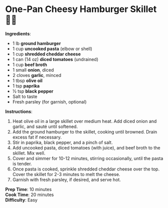 
# One-Pan Cheesy Hamburger Skillet 🧀🍳

**Ingredients**:

- 1 lb **ground hamburger**  
- 1 cup **uncooked pasta** (elbow or shell)  
- 1 cup **shredded cheddar cheese**  
- 1 can (14 oz) **diced tomatoes** (undrained)  
- 1 cup **beef broth**  
- 1 small **onion**, diced  
- 2 cloves **garlic**, minced  
- 1 tbsp **olive oil**  
- 1 tsp **paprika**  
- ½ tsp **black pepper**  
- Salt to taste  
- Fresh parsley (for garnish, optional)  

**Instructions**:

1. Heat olive oil in a large skillet over medium heat. Add diced onion and garlic, and sauté until softened.  
2. Add the ground hamburger to the skillet, cooking until browned. Drain excess fat if necessary.  
3. Stir in paprika, black pepper, and a pinch of salt.  
4. Add uncooked pasta, diced tomatoes (with juice), and beef broth to the skillet. Mix well.  
5. Cover and simmer for 10-12 minutes, stirring occasionally, until the pasta is tender.  
6. Once pasta is cooked, sprinkle shredded cheddar cheese over the top. Cover the skillet for 2-3 minutes to melt the cheese.  
7. Garnish with fresh parsley, if desired, and serve hot.  

**Prep Time**: 10 minutes  
**Cook Time**: 20 minutes  
**Difficulty**: Easy  
